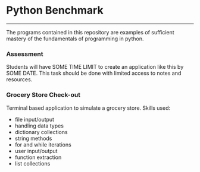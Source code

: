 # Python Benchmark
-----
The programs contained in this repository are examples of sufficient mastery of the fundamentals of programming in python.

### Assessment
Students will have SOME TIME LIMIT to create an application like this by SOME DATE. This task should be done with limited access to notes and resources.

### Grocery Store Check-out
Terminal based application to simulate a grocery store.
Skills used:
* file input/output
* handling data types
* dictionary collections
* string methods
* for and while iterations
* user input/output
* function extraction
* list collections